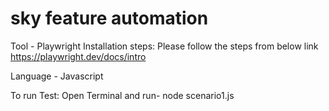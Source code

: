 # sky feature automation

Tool - Playwright
Installation steps: Please follow the steps from below link
https://playwright.dev/docs/intro

Language - Javascript

To run Test: Open Terminal and run-
node scenario1.js
